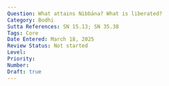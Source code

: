 ```yaml
---
Question: What attains Nibbāna? What is liberated?
Category: Bodhi
Sutta References: SN 15.13; SN 35.38
Tags: Core
Date Entered: March 18, 2025
Review Status: Not started
Level: 
Priority: 
Number: 
Draft: true
---
```

